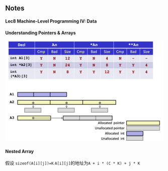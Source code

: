 ## Notes


#### Lec8 Machine-Level Programming IV: Data


#### Understanding Pointers & Arrays

![](./Images/1.png)

#### Nested Array

假设 `sizeof(A[i][j])=K`
`A[i][j]`的地址为`A + i * (C * K) + j * K`



